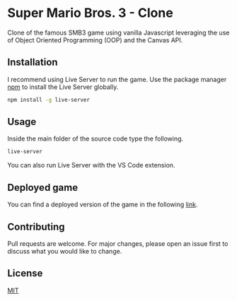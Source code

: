 # Super Mario Bros. 3 - Clone

Clone of the famous SMB3 game using vanilla Javascript leveraging the use of Object Oriented Programming (OOP) and the Canvas API.

## Installation
I recommend using Live Server to run the game. Use the package manager [npm](https://www.npmjs.com/) to install the Live Server globally.

```bash
npm install -g live-server
```

## Usage
Inside the main folder of the source code type the following.

```bash
live-server
```

You can also run Live Server with the VS Code extension.

## Deployed game
You can find a deployed version of the game in the following [link](https://weabreus.github.io/mario-clone/).

## Contributing

Pull requests are welcome. For major changes, please open an issue first
to discuss what you would like to change.

## License

[MIT](https://choosealicense.com/licenses/mit/)